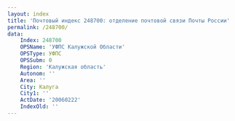 ```yaml
---
layout: index
title: 'Почтовый индекс 248700: отделение почтовой связи Почты России'
permalink: /248700/
data:
    Index: 248700
    OPSName: 'УФПС Калужской Области'
    OPSType: УФПС
    OPSSubm: 0
    Region: 'Калужская область'
    Autonom: ''
    Area: ''
    City: Калуга
    City1: ''
    ActDate: '20060222'
    IndexOld: ''
---
```


